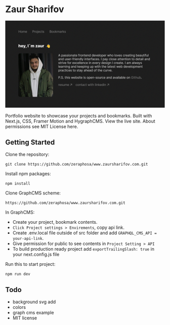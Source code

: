 # Zaur Sharifov

![Website img](./readme-docs/1.png)

Portfolio website to showcase your projects and bookmarks. Built with Next.js, CSS, Framer Motion and HygraphCMS. View the live site. About permissions see MIT License here.

## Getting Started

Clone the repository:

```
git clone https://github.com/zeraphosa/www.zaursharifov.com.git
```

Install npm packages:

```
npm install
```

Clone GraphCMS scheme:
```
https://github.com/zeraphosa/www.zaursharifov.com.git
```
In GraphCMS:
- Create your project, bookmark contents.
- ```Click Project settings > Envirements```, copy api link.
- Create .env.local file outside of src folder and add ```GRAPHQL_CMS_API = your-api-link```.
- Give permission for public to see contents in ```Project Setting > API```
- To build production ready project add ```exportTrailingSlash: true``` in your next.config.js file

Run this to start project:
```
npm run dev
```
## Todo
- background svg add
- colors
- graph cms example
- MIT license
 